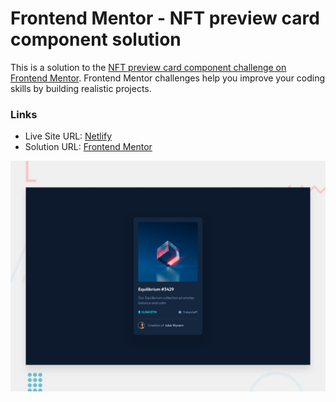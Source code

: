 # Frontend Mentor - NFT preview card component solution

This is a solution to the [NFT preview card component challenge on Frontend Mentor](https://www.frontendmentor.io/challenges/nft-preview-card-component-SbdUL_w0U). Frontend Mentor challenges help you improve your coding skills by building realistic projects.

### Links

- Live Site URL: [Netlify](https://frontendmentor-solutions.netlify.app/nft-preview-card-component/)
- Solution URL: [Frontend Mentor](https://www.frontendmentor.io/solutions/nft-preview-card-o-YzJSx33f)

![This is an image](./design/desktop-preview.jpg)
